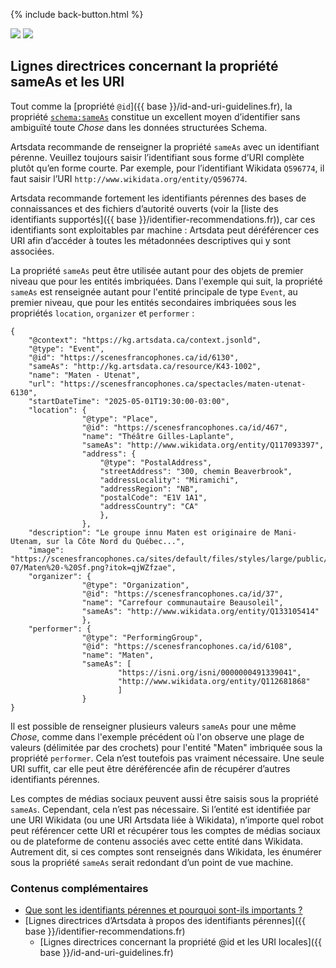 <p>{% include back-button.html %}</p>
<a href='sameas.html'><img src='https://img.shields.io/badge/lang-en-blue.svg'></a>
<a href='sameas.fr.html'><img src='https://img.shields.io/badge/lang-fr-green.svg'></a>

## Lignes directrices concernant la propriété sameAs et les URI

Tout comme la [propriété `@id`]({{ base }}/id-and-uri-guidelines.fr), la propriété [`schema:sameAs`](https://schema.org/sameAs) constitue un excellent moyen d’identifier sans ambiguïté toute _Chose_ dans les données structurées Schema.

Artsdata recommande de renseigner la propriété `sameAs` avec un identifiant pérenne. Veuillez toujours saisir l’identifiant sous forme d’URI complète plutôt qu’en forme courte. Par exemple, pour l’identifiant Wikidata `Q596774`, il faut saisir l’URI `http://www.wikidata.org/entity/Q596774`.

Artsdata recommande fortement les identifiants pérennes des bases de connaissances et des fichiers d’autorité ouverts (voir la [liste des identifiants supportés]({{ base }}/identifier-recommendations.fr)), car ces identifiants sont exploitables par machine : Artsdata peut déréférencer ces URI afin d’accéder à toutes les métadonnées descriptives qui y sont associées.

La propriété `sameAs` peut être utilisée autant pour des objets de premier niveau que pour les entités imbriquées. Dans l'exemple qui suit, la propriété `sameAs` est renseignée autant pour l'entité principale de type `Event`, au premier niveau, que pour les entités secondaires imbriquées sous les propriétés `location`, `organizer` et `performer` : 

```
{
    "@context": "https://kg.artsdata.ca/context.jsonld",
    "@type": "Event",
    "@id": "https://scenesfrancophones.ca/id/6130",
    "sameAs": "http://kg.artsdata.ca/resource/K43-1002",
    "name": "Maten - Utenat",
    "url": "https://scenesfrancophones.ca/spectacles/maten-utenat-6130",
    "startDateTime": "2025-05-01T19:30:00-03:00",
    "location": {
                "@type": "Place",
                "@id": "https://scenesfrancophones.ca/id/467",
                "name": "Théâtre Gilles-Laplante",
                "sameAs": "http://www.wikidata.org/entity/Q117093397",
                "address": {
                    "@type": "PostalAddress",
                    "streetAddress": "300, chemin Beaverbrook",
                    "addressLocality": "Miramichi",
                    "addressRegion": "NB",
                    "postalCode": "E1V 1A1",
                    "addressCountry": "CA"
                    },
                },
    "description": "Le groupe innu Maten est originaire de Mani-Utenam, sur la Côte Nord du Québec...",
    "image": "https://scenesfrancophones.ca/sites/default/files/styles/large/public/2024-07/Maten%20-%20Sf.png?itok=qjWZfzae",
    "organizer": {
                "@type": "Organization",
                "@id": "https://scenesfrancophones.ca/id/37",
                "name": "Carrefour communautaire Beausoleil",
                "sameAs": "http://www.wikidata.org/entity/Q133105414"
                },
    "performer": {
                "@type": "PerformingGroup",
                "@id": "https://scenesfrancophones.ca/id/6108",
                "name": "Maten",
                "sameAs": [
                        "https://isni.org/isni/0000000491339041",
                        "http://www.wikidata.org/entity/Q112681868"
                        ]
                }
}
```

Il est possible de renseigner plusieurs valeurs `sameAs` pour une même _Chose_, comme dans l'exemple précédent où l'on observe une plage de valeurs (délimitée par des crochets) pour l'entité "Maten" imbriquée sous la propriété `performer`. Cela n’est toutefois pas vraiment nécessaire. Une seule URI suffit, car elle peut être déréférencée afin de récupérer d’autres identifiants pérennes.

Les comptes de médias sociaux peuvent aussi être saisis sous la propriété `sameAs`. Cependant, cela n’est pas nécessaire. Si l’entité est identifiée par une URI Wikidata (ou une URI Artsdata liée à Wikidata), n’importe quel robot peut référencer cette URI et récupérer tous les comptes de médias sociaux ou de plateforme de contenu associés avec cette entité dans Wikidata. Autrement dit, si ces comptes sont renseignés dans Wikidata, les énumérer sous la propriété `sameAs` serait redondant d’un point de vue machine.

### Contenus complémentaires
- [Que sont les identifiants pérennes et pourquoi sont-ils importants ?](https://www.artsdata.ca/fr/ressources/bien-identifie)
- [Lignes directrices d’Artsdata à propos des identifiants pérennes]({{ base }}/identifier-recommendations.fr)
  - [Lignes directrices concernant la propriété @id et les URI locales]({{ base }}/id-and-uri-guidelines.fr)
  

